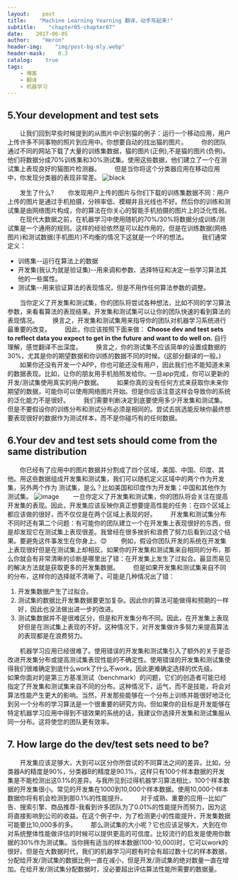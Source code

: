 ```yaml
---
layout:    post
title:    "Machine Learning Yearning 翻译，动手写起来!"
subtitle:    "chapter05-chapter07"
date:    2017-06-05
author:    "Heron"
header-img:    "img/post-bg-mly.webp"
header-mask:    0.3
catalog:    true
tags:
    - 博客
    - 翻译
    - 机器学习
---
```

## 5.Your development and test sets
&emsp;&emsp;让我们回到早些时候提到的从图片中识别猫的例子：运行一个移动应用，用户上传许多不同事物的照片到应用中。你想要自动的找出猫的图片。
&emsp;&emsp;你的团队通过不同的网站下载了大量的训练集数据，猫的图片(正例),不是猫的图片(负例)。他们将数据分成70%训练集和30%测试集。使用这些数据，他们建立了一个在测试集上表现良好的猫图片检测器。
&emsp;&emsp;但是当你将这个分类器应用在移动应用中，你发现分类器的表现非常差。
![black](https://cloud.githubusercontent.com/assets/12608255/26761096/cb44d708-495b-11e7-891a-b965cd38bb51.jpg)

&emsp;&emsp;发生了什么?
&emsp;&emsp;你发现用户上传的图片与你们下载的训练集数据不同：用户上传的图片是通过手机拍摄，分辨率低、模糊并且光线也不好。然后你的训练和测试集是由网络图片构成，你的算法在你关心的智能手机拍摄的图片上的泛化性弱。
&emsp;&emsp;在现代大数据之前，在机器学习中使用随机的70%/30%将数据分成训练/测试集是一个通用的规则。这样的经验依然是可以起作用的，但是在训练数据(网络图片)和测试数据(手机图片)不均衡的情况下这就是一个坏的想法。
&emsp;&emsp;我们通常定义：
- 训练集--运行在算法上的数据
- 开发集(我认为就是验证集)--用来调和参数、选择特征和决定一些学习算法其他的一些属性。
- 测试集--用来验证算法的表现情况，但是不用作任何算法参数的调整。

&emsp;&emsp;当你定义了开发集和测试集，你的团队将尝试各种想法，比如不同的学习算法参数，来看看算法的表现结果。开发集和测试集可以让你的团队快速的看到算法的表现情况。
&emsp;&emsp;换言之，开发集和测试集用来指导你的团队对机器学习系统进行最重要的改变。
&emsp;&emsp;因此，你应该按照下面来做：
  **Choose dev and test sets to reflect data you expect to get in the future and want to do well on.**
自行理解，感觉翻译不出深度。
&emsp;&emsp;换言之，你的测试集不应该简单的设置成数据的30%，尤其是你的期望数据和你训练的数据不同的时候。(这部分翻译的一般。)
&emsp;&emsp;如果你还没有开发一个APP，你也可能还没有用户，因此我们也不能知道未来的数据表现。比如，让你的朋友用手机拍照发给你。一旦app完成，你可以更新的开发/测试集使用真实的用户数据。
&emsp;&emsp;如果你真的没有任何方式来获取你未来你期望的数据，可能你可以使用网络图片开始。但是你应该注意这样会导致你的系统的泛化能力不是很好。
&emsp;&emsp;我们需要判断决定到底要使用多少开发集和测试集。但是不要假设你的训练分布和测试分布必须是相同的。尝试去挑选能反映你最终想要表现很好的数据作为测试样本，而不是你碰巧有的任何数据。

## 6.Your dev and test sets should come from the same distribution
&emsp;&emsp;你已经有了应用中的图片数据并分割成了四个区域，美国、中国、印度、其他。用这些数据组成开发集和测试集，我们可以随机定义区域中的两个作为开发集，另外两个作为
测试集，是么？比如美国和印度作为开发集；中国和其他作为测试集。
![image](https://cloud.githubusercontent.com/assets/12608255/26761963/9684aa88-496b-11e7-897f-490e55621b17.png)
&emsp;&emsp;一旦你定义了开发集和测试集，你的团队将会关注在提高开发集的表现。因此，开发集应该反映你真正想要提高性能的任务：在四个区域上都应该做的很好，而不仅仅是在两个区域上表现的好。
&emsp;&emsp;开发集和测试集分布不同时还有第二个问题：有可能你的团队建立一个在开发集上表现很好的东西，但是却发现它在测试集上表现很差。我曾经在很多挫折和浪费了努力后看到过这个结果。要避免这件事发生在你身上。:blush:
&emsp;&emsp;例如，假设你团队开发的系统在开发集上表现很好但是在测试集上却相反。如果你的开发集和测试集来自相同的分布，那么你就会有非常清晰的诊断是哪里出了错：在开发集上发生了过拟合。最显而易见的解决方法就是获取更多的开发集数据。
&emsp;&emsp;但是如果开发集和测试集来自不同的分布，这样你的选择就不清晰了。可能是几种情况出了错：
1. 开发集数据产生了过拟合。
2. 测试集的数据比开发集数据要更加复杂。因此你的算法可能做得和预期的一样好，因此也没法做出进一步的改进。
3. 测试集数据并不是很难区分，但是和开发集分布不同。因此，在开发集上表现好但是在测试集上表现的不好。这种情况下，对开发集做许多努力来提高算法的表现都是在浪费努力。

&emsp;&emsp;机器学习应用已经很难了。使用错误的开发集和测试集引入了额外的关于是否改进开发集分布或提高测试集表现性能的不确定性。使用错误的开发集和测试集使得我们很难确定到底什么work了什么不work，因此更难确定选择的优先级。
&emsp;&emsp;如果你面对的是第三方基准测试（benchmark）的问题，它们的创造者可能已经指定了开发集和测试集来自不同的分布。这种情况下，运气，而不是技能，将会对算法性能产生更大的影响。当然，开发那些能够在一个分布上训练并能很好地泛化到另一个分布的学习算法是一个很重要的研究方向。但如果你的目标是开发能够在特定机器学习应用中得到不错效果的系统的话，我建议你选择开发集和测试集服从同一分布。这将使您的团队更有效率。
## 7. How large do the dev/test sets need to be?
&emsp;&emsp;开发集应该足够大，大到可以区分你所尝试的不同算法之间的差异。比如，分类器A的精度是90%，分类器B的精度是90.1%，这样只有100个样本数据的开发集是不能检测出这0.1%的差异。与我所见到过得机器学习算法相比，100个样本数据的开发集很小。常见的开发集在1000到10,000个样本数据。使用10,000个样本数据你将有机会检测到那0.1%的性能提升。
&emsp;&emsp;对于成熟、重要的应用--比如广告、搜索引擎、商品推荐-我看到许多团队为了0.01%的性能提升而努力，因为这将直接影响到公司的收益。在这个例子中，为了检测更小的性能提升，开发集数据可能要比10,000多的多。
  那么测试集的大小呢？它也应该足够大，大到在你对系统整体性能做评估的时候可以提供更高的可信度。比较流行的启发是使用你数据的30%作为测试集。当你拥有适当的样本数据(100-10,000)时，它可以work的很好。但是在大数据时代，我们的机器学习问题有时会有超过数十亿的样本数据，分配给开发/测试集的数据比例一直在减小，但是开发/测试集的绝对数量一直在增加。在给开发/测试集分配数据时，没必要超出评估算法性能所需要的数据量。